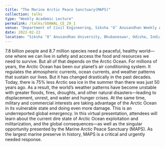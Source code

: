 ```yaml
---
title: "The Marine Arctic Peace Sanctuary(MAPS)" 
collection: talks
type: "Weekly Academic Lecture"
permalink: /talks/SOAWAL_CE_29_1  
venue: "Department of Civil Engineering, Siksha ‘O’ Anusandhan Weekly Academic Lecture (SOAWAL)"
date: 2022-02-22
location: "Siksha ‘O’ Anusandhan University, Bhubaneswar, Odisha, India"  [View Poster](https://rnsahoo96.github.io/files/SOAWAL_CE_29_1.pdf)
---
```

7.8 billion people and 8.7 million species need a peaceful, healthy world—one where we can live in safety and access the food and resources we need to survive. But all of that depends on the Arctic Ocean. For millions of years, the Arctic Ocean has been our planet’s air conditioning system. It regulates the atmospheric currents, ocean currents, and weather patterns that sustain our lives. But it has changed drastically in the past decades. Today, there is 75% less Arctic sea ice in the summer than there was just 50 years ago. As a result, the world’s weather patterns have become unstable with greater floods, fires, droughts, and other natural disasters—leading to displacement, unrest, and water and hunger crises. At the same time, military and commercial interests are taking advantage of the Arctic Ocean in its vulnerable state and doing even more damage. This is an underreported global emergency. In this virtual presentation, attendees will learn about the current dire state of Arctic Ocean exploitation and militarization, and the global consequences—as well as the singular opportunity presented by the Marine Arctic Peace Sanctuary (MAPS). As the largest marine preserve in history, MAPS is a critical and urgently needed response. 

